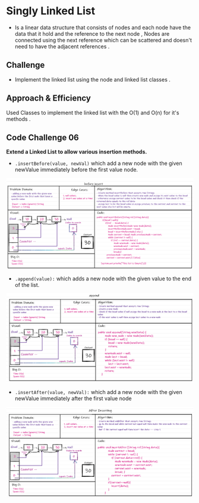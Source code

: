 # Singly Linked List
- Is a linear data structure that consists of nodes and each node have the data that it hold and the reference to the next node ,
  Nodes are connected using the next reference which can be scattered and doesn't need to have the adjacent references .

## Challenge
- Implement the linked list using the node and linked list classes .

## Approach & Efficiency
Used Classes to implement the linked list with the O(1) and O(n) for it's methods .


## Code Challenge 06
**Extend a Linked List to allow various insertion methods.**
- `.insertBefore(value, newVal)` which add a new node with the given newValue immediately before the first value node.

![Append Insert](../LinkedList/BeforeInserting.png)

- `.append(value):` which adds a new node with the given value to the end of the list.

![Append Insert](../LinkedList/Append(2).png)

- `.insertAfter(value, newVal):` which add a new node with the given newValue immediately after the first value node 

![After Insert](../LinkedList/after.png)
